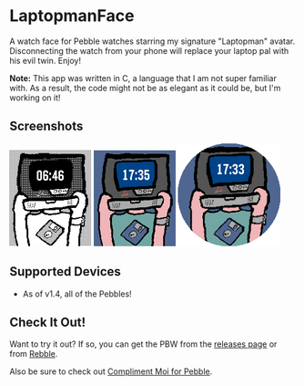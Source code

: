 # LaptopmanFace
A watch face for Pebble watches starring my signature "Laptopman" avatar. Disconnecting the watch from your phone will replace your laptop pal with his evil twin. Enjoy!

**Note:** This app was written in C, a language that I am not super familiar with. As a result, the code might not be as elegant as it could be, but I'm working on it!

## Screenshots
![Round](screenshots/mono.png)
![Color](screenshots/color.png)
![Round](screenshots/round.png)

## Supported Devices
- As of v1.4, all of the Pebbles!

## Check It Out!
Want to try it out? If so, you can get the PBW from the [releases page](https://github.com/johnspahr/laptopmanface/releases) or from [Rebble](https://apps.rebble.io/en_US/application/626b1ef27ca61400094ed7e4).

Also be sure to check out [Compliment Moi for Pebble](https://github.com/johnspahr/compliment-moi-pebble).
